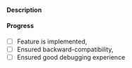 #### Description
<!-- Please put here a description of the issue --->
<!-- If it is a bug, please specify steps to reproduce as well as expected and actual behavior.-->
<!-- If it is an improvement / new feature request, please describe what problem it will solve and/or what would be the benefits of having it. -->

#### Progress
<!-- This section should be updated during development, not reporting an issue. Add more steps as needed. -->
- [ ] Feature is implemented,
- [ ] Ensured backward-compatibility,
- [ ] Ensured good debugging experience